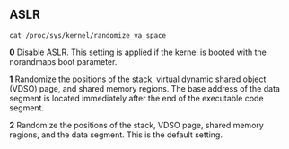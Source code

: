 ## ASLR

	cat /proc/sys/kernel/randomize_va_space

__0__
Disable ASLR. This setting is applied if the kernel is booted with the norandmaps boot parameter.

__1__
Randomize the positions of the stack, virtual dynamic shared object (VDSO) page, and shared memory regions. The base address of the data segment is located immediately after the end of the executable code segment.

__2__
Randomize the positions of the stack, VDSO page, shared memory regions, and the data segment. This is the default setting.